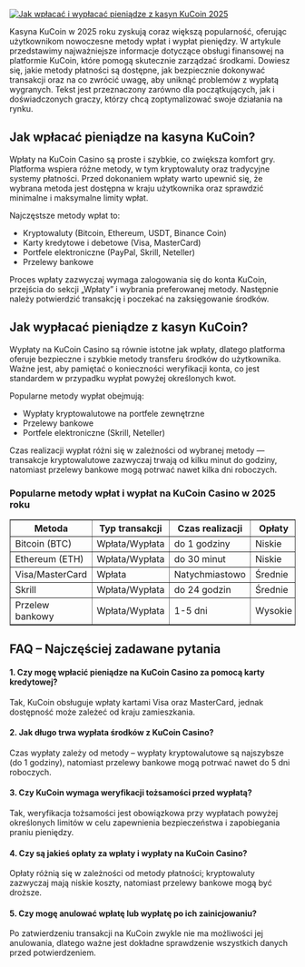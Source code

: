 [![Jak wpłacać i wypłacać pieniądze z kasyn KuCoin 2025](https://123-caf.pages.dev/gitsignup.png)](https://vrmoo.ru/Bt82HjjY)

<div>   <p>Kasyna KuCoin w 2025 roku zyskują coraz większą popularność, oferując użytkownikom nowoczesne metody wpłat i wypłat pieniędzy. W artykule przedstawimy najważniejsze informacje dotyczące obsługi finansowej na platformie KuCoin, które pomogą skutecznie zarządzać środkami. Dowiesz się, jakie metody płatności są dostępne, jak bezpiecznie dokonywać transakcji oraz na co zwrócić uwagę, aby uniknąć problemów z wypłatą wygranych. Tekst jest przeznaczony zarówno dla początkujących, jak i doświadczonych graczy, którzy chcą zoptymalizować swoje działania na rynku.</p>    <h2>Jak wpłacać pieniądze na kasyna KuCoin?</h2>   <p>Wpłaty na KuCoin Casino są proste i szybkie, co zwiększa komfort gry. Platforma wspiera różne metody, w tym kryptowaluty oraz tradycyjne systemy płatności. Przed dokonaniem wpłaty warto upewnić się, że wybrana metoda jest dostępna w kraju użytkownika oraz sprawdzić minimalne i maksymalne limity wpłat.</p>   <p>Najczęstsze metody wpłat to:</p>   <ul>     <li>Kryptowaluty (Bitcoin, Ethereum, USDT, Binance Coin)</li>     <li>Karty kredytowe i debetowe (Visa, MasterCard)</li>     <li>Portfele elektroniczne (PayPal, Skrill, Neteller)</li>     <li>Przelewy bankowe</li>   </ul>   <p>Proces wpłaty zazwyczaj wymaga zalogowania się do konta KuCoin, przejścia do sekcji „Wpłaty” i wybrania preferowanej metody. Następnie należy potwierdzić transakcję i poczekać na zaksięgowanie środków.</p>      <h2>Jak wypłacać pieniądze z kasyn KuCoin?</h2>   <p>Wypłaty na KuCoin Casino są równie istotne jak wpłaty, dlatego platforma oferuje bezpieczne i szybkie metody transferu środków do użytkownika. Ważne jest, aby pamiętać o konieczności weryfikacji konta, co jest standardem w przypadku wypłat powyżej określonych kwot.</p>   <p>Popularne metody wypłat obejmują:</p>   <ul>     <li>Wypłaty kryptowalutowe na portfele zewnętrzne</li>     <li>Przelewy bankowe</li>     <li>Portfele elektroniczne (Skrill, Neteller)</li>   </ul>   <p>Czas realizacji wypłat różni się w zależności od wybranej metody — transakcje kryptowalutowe zazwyczaj trwają od kilku minut do godziny, natomiast przelewy bankowe mogą potrwać nawet kilka dni roboczych.</p>    <h3>Popularne metody wpłat i wypłat na KuCoin Casino w 2025 roku</h3>   <table border="1" cellpadding="5" cellspacing="0">     <thead>       <tr>         <th>Metoda</th>         <th>Typ transakcji</th>         <th>Czas realizacji</th>         <th>Opłaty</th>         <th>Dostępność</th>       </tr>     </thead>     <tbody>       <tr>         <td>Bitcoin (BTC)</td>         <td>Wpłata/Wypłata</td>         <td>do 1 godziny</td>         <td>Niskie</td>         <td>Globalna</td>       </tr>       <tr>         <td>Ethereum (ETH)</td>         <td>Wpłata/Wypłata</td>         <td>do 30 minut</td>         <td>Niskie</td>         <td>Globalna</td>       </tr>       <tr>         <td>Visa/MasterCard</td>         <td>Wpłata</td>         <td>Natychmiastowo</td>         <td>Średnie</td>         <td>Międzynarodowa</td>       </tr>       <tr>         <td>Skrill</td>         <td>Wpłata/Wypłata</td>         <td>do 24 godzin</td>         <td>Średnie</td>         <td>Wybrane kraje</td>       </tr>       <tr>         <td>Przelew bankowy</td>         <td>Wpłata/Wypłata</td>         <td>1-5 dni</td>         <td>Wysokie</td>         <td>Globalna</td>       </tr>     </tbody>   </table>    <h2>FAQ – Najczęściej zadawane pytania</h2>   <h4>1. Czy mogę wpłacić pieniądze na KuCoin Casino za pomocą karty kredytowej?</h4>   <p>Tak, KuCoin obsługuje wpłaty kartami Visa oraz MasterCard, jednak dostępność może zależeć od kraju zamieszkania.</p>    <h4>2. Jak długo trwa wypłata środków z KuCoin Casino?</h4>   <p>Czas wypłaty zależy od metody – wypłaty kryptowalutowe są najszybsze (do 1 godziny), natomiast przelewy bankowe mogą potrwać nawet do 5 dni roboczych.</p>    <h4>3. Czy KuCoin wymaga weryfikacji tożsamości przed wypłatą?</h4>   <p>Tak, weryfikacja tożsamości jest obowiązkowa przy wypłatach powyżej określonych limitów w celu zapewnienia bezpieczeństwa i zapobiegania praniu pieniędzy.</p>    <h4>4. Czy są jakieś opłaty za wpłaty i wypłaty na KuCoin Casino?</h4>   <p>Opłaty różnią się w zależności od metody płatności; kryptowaluty zazwyczaj mają niskie koszty, natomiast przelewy bankowe mogą być droższe.</p>    <h4>5. Czy mogę anulować wpłatę lub wypłatę po ich zainicjowaniu?</h4>   <p>Po zatwierdzeniu transakcji na KuCoin zwykle nie ma możliwości jej anulowania, dlatego ważne jest dokładne sprawdzenie wszystkich danych przed potwierdzeniem.</p> </div>
